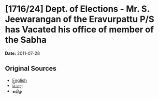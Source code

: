 # [1716/24] Dept. of Elections - Mr. S. Jeewarangan of the Eravurpattu P/S has Vacated his office of member of the Sabha

**Date:** 2011-07-28

## Original Sources

- [English](https://documents.gov.lk/view/extra-gazettes/2011/7/1716-24_E.pdf)
- [සිංහල](https://documents.gov.lk/view/extra-gazettes/2011/7/1716-24_S.pdf)
- [தமிழ்](https://documents.gov.lk/view/extra-gazettes/2011/7/1716-24_T.pdf)
